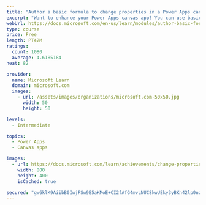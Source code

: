 ```yaml
---
title: "Author a basic formula to change properties in a Power Apps canvas app"
excerpt: "Want to enhance your Power Apps canvas app? You can use basic formulas to make changes to control properties.  This will include changing the format, position, simple calculations, and implementing conditional formatting."
webUrl: https://docs.microsoft.com/en-us/learn/modules/author-basic-formula-change-properties-powerapps/
type: course
price: Free
length: PT42M
ratings:
  count: 1080
  average: 4.6185184
heat: 82

provider:
  name: Microsoft Learn
  domain: microsoft.com
  images:
    - url: /assets/images/organizations/microsoft.com-50x50.jpg
      width: 50
      height: 50

levels:
  - Intermediate

topics:
  - Power Apps
  - Canvas apps

images:
  - url: https://docs.microsoft.com/learn/achievements/change-properties-social.png
    width: 800
    height: 400
    isCached: true

secured: "gw6klK9AiibB0IwjFSw9E5aKMoE+CI2fAfG4mvLNUC8kwUEky3yBKn42lp0nzt5BLr075KDQ4UYBfdVreOlit/j0j1yW8c2r5UauXuE8o9in03QjSYJMf7GnmFSbDVGOZFyo24gRca8cV4dR6wi39ZcFFlD+p8ruaydosprJIQEOpvCbDaHYj/cRQ3COL4aS3MCX+0LAtZ1M2lPaHiOSztd/FxLrrF8y9ACpJ6MG8VhvISALCa7oqj7GZfN+0CkZVTEhdBNztMig+CIz18UYhZRSC6R8LGaLCZnvfixcgQO1Z4MFwlN8ViP52BD7bHA2cHZeWCZmhd/vxHMd6chVN7pPu1T6Fzt79XLWMVQ6hhCNZyWBkPhE8elo7viPKgwEEL8lXMAo4gY5kd0E//fMxg==;Yfvbh90eytST+aOpeNmoZQ=="
---
```


